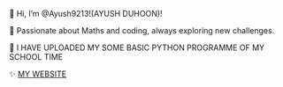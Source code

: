 👋 Hi, I’m @Ayush9213!(AYUSH DUHOON)!

🧮 Passionate about Maths and coding, always exploring new challenges.

🌱 I HAVE UPLOADED MY SOME BASIC PYTHON PROGRAMME OF MY SCHOOL TIME

✨ [MY WEBSITE](https://ayushduhoon.in)
